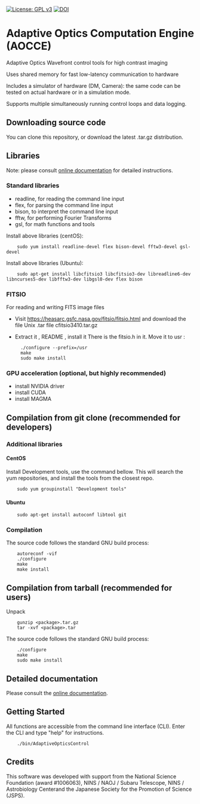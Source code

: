 [![License: GPL v3](https://img.shields.io/badge/License-GPL%20v3-blue.svg)](http://www.gnu.org/licenses/gpl-3.0)
[![DOI](https://zenodo.org/badge/DOI/10.5281/zenodo.815633.svg)](https://doi.org/10.5281/zenodo.815633)




# Adaptive Optics Computation Engine (AOCCE)



Adaptive Optics Wavefront control tools for high contrast imaging

Uses shared memory for fast low-latency communication to hardware

Includes a simulator of hardware (DM, Camera): the same code can be tested on actual hardware or in a simulation mode.

Supports multiple simultaneously running control loops and data logging.





## Downloading source code
You can clone this repository, or download the latest .tar.gz distribution.


## Libraries 

Note: please consult [online documentation]( http://oguyon.github.io/AdaptiveOpticsControl/) for detailed instructions.

### Standard libraries

- readline, for reading the command line input
- flex, for parsing the command line input
- bison, to interpret the command line input
- fftw, for performing Fourier Transforms
- gsl, for math functions and tools

Install above libraries (centOS):

		sudo yum install readline-devel flex bison-devel fftw3-devel gsl-devel

Install above libraries (Ubuntu):

		sudo apt-get install libcfitsio3 libcfitsio3-dev libreadline6-dev libncurses5-dev libfftw3-dev libgsl0-dev flex bison


### FITSIO

For reading and writing FITS image files

- Visit https://heasarc.gsfc.nasa.gov/fitsio/fitsio.html and download the file Unix .tar file cfitsio3410.tar.gz
- Extract it , README , install it 
There is the fitsio.h in it. Move it to usr :

		./configure --prefix=/usr
		make 
		sudo make install 

### GPU acceleration (optional, but highly recommended)

- install NVIDIA driver
- install CUDA
- install MAGMA



## Compilation from git clone (recommended for developers)

### Additional libraries

#### CentOS

Install Development tools, use the command bellow. This will search the yum repositories, and install the tools from the closest repo.

		sudo yum groupinstall "Development tools"

#### Ubuntu

		sudo apt-get install autoconf libtool git


### Compilation

The source code follows the standard GNU build process:

		autoreconf -vif
		./configure
		make
		make install


## Compilation from tarball (recommended for users)


Unpack

		gunzip <package>.tar.gz
		tar -xvf <package>.tar

The source code follows the standard GNU build process:

		./configure
		make
		sudo make install


## Detailed documentation 

Please consult the [online documentation]( http://oguyon.github.io/AdaptiveOpticsControl/).




## Getting Started

All functions are accessible from the command line interface (CLI). Enter the CLI and type "help" for instructions.

		./bin/AdaptiveOpticsControl



## Credits
This software was developed with support from the National Science Foundation (award #1006063), NINS / NAOJ / Subaru Telescope, NINS / Astrobiology Centerand the Japanese Society for the Promotion of Science (JSPS).
